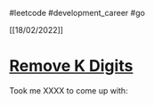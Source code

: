 #leetcode #development_career #go

[[18/02/2022]]
# [Remove K Digits](https://leetcode.com/problems/remove-k-digits/)
Took me XXXX to come up with:
```

```
